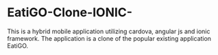 # EatiGO-Clone-IONIC-
This is a hybrid mobile application utilizing cardova, angular js and ionic framework. The application is a clone of the popular existing application EatiGO.
